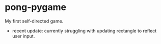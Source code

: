 # pong-pygame
 
My first self-directed game.

* recent update:
 currently struggling with updating rectangle to reflect user input.